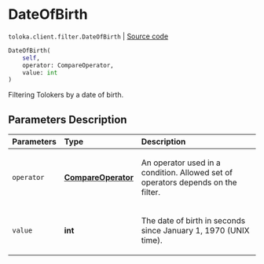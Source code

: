# DateOfBirth
`toloka.client.filter.DateOfBirth` | [Source code](https://github.com/Toloka/toloka-kit/blob/v1.2.1/src/client/filter.py#L345)

```python
DateOfBirth(
    self,
    operator: CompareOperator,
    value: int
)
```

Filtering Tolokers by a date of birth.

## Parameters Description

| Parameters | Type | Description |
| :----------| :----| :-----------|
`operator`|**[CompareOperator](toloka.client.primitives.operators.CompareOperator.md)**|<p>An operator used in a condition. Allowed set of operators depends on the filter.</p>
`value`|**int**|<p>The date of birth in seconds since January 1, 1970 (UNIX time).</p>
